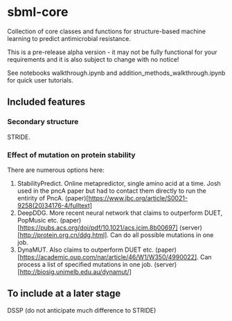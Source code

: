 # sbml-core
Collection of core classes and functions for structure-based machine learning to predict antimicrobial resistance.

This is a pre-release alpha version - it may not be fully functional for your requirements and it is also subject to change with no notice!

See notebooks walkthrough.ipynb and addition_methods_walkthrough.ipynb for
quick user tutorials.

## Included features

### Secondary structure

STRIDE. 

### Effect of mutation on protein stability

There are numerous options here:

1. StabilityPredict. Online metapredictor, single amino acid at a time. Josh used in the pncA paper but had to contact them directly to run the entirity of PncA. (paper)[https://www.jbc.org/article/S0021-9258(20)34176-4/fulltext]
2. DeepDDG. More recent neural network that claims to outperform DUET, PopMusic etc. (paper)[https://pubs.acs.org/doi/pdf/10.1021/acs.jcim.8b00697] (server)[http://protein.org.cn/ddg.html]. Can do all possible mutations in one job.
3. DynaMUT. Also claims to outperform DUET etc. (paper)[https://academic.oup.com/nar/article/46/W1/W350/4990022]. Can process a list of specified mutations in one job. (server)[http://biosig.unimelb.edu.au/dynamut/]

## To include at a later stage
DSSP (do not anticipate much difference to STRIDE)
